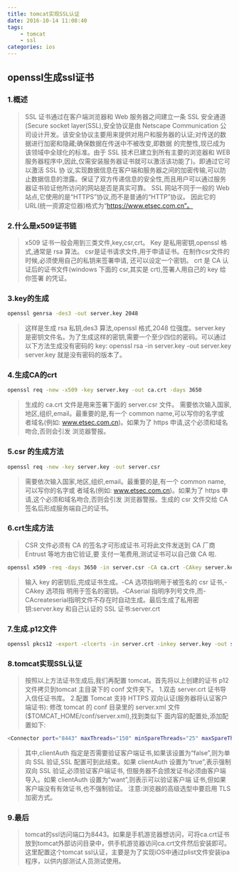 ```yaml
---
title: tomcat实现SSL认证
date: 2016-10-14 11:08:40
tags:
    - tomcat
    - ssl
categories: ios
---
```

## openssl生成ssl证书
### 1.概述
> SSL 证书通过在客户端浏览器和 Web 服务器之间建立一条 SSL 安全通道(Secure socket layer(SSL),安全协议是由 Netscape Communication 公司设计开发。该安全协议主要用来提供对用户和服务器的认证;对传送的数据进行加密和隐藏;确保数据在传送中不被改变,即数据 的完整性,现已成为该领域中全球化的标准。由于 SSL 技术已建立到所有主要的浏览器和 WEB 服务器程序中,因此,仅需安装服务器证书就可以激活该功能了)。即通过它可以激活 SSL 协 议,实现数据信息在客户端和服务器之间的加密传输,可以防止数据信息的泄露。保证了双方传递信息的安全性,而且用户可以通过服务器证书验证他所访问的网站是否是真实可靠。
> SSL 网站不同于一般的 Web 站点,它使用的是“HTTPS”协议,而不是普通的“HTTP”协议。 因此它的 URL(统一资源定位器)格式为“https://www.etsec.com.cn”。

<!-- more -->
### 2.什么是x509证书链
> x509 证书一般会用到三类文件,key,csr,crt。 
> Key 是私用密钥,openssl 格式,通常是 rsa 算法。 
> csr是证书请求文件,用于申请证书。在制作csr文件的时候,必须使用自己的私钥来签署申请, 还可以设定一个密钥。 
> crt 是 CA 认证后的证书文件(windows 下面的 csr,其实是 crt),签署人用自己的 key 给你签署 的凭证。

### 3.key的生成
```bash
openssl genrsa -des3 -out server.key 2048 
```
> 这样是生成 rsa 私钥,des3 算法,openssl 格式,2048 位强度。server.key 是密钥文件名。为了生成这样的密钥,需要一个至少四位的密码。可以通过以下方法生成没有密码的 key: 
> openssl rsa -in server.key -out server.key 
> server.key 就是没有密码的版本了。

### 4.生成CA的crt
```bash
openssl req -new -x509 -key server.key -out ca.crt -days 3650
```
> 生成的 ca.crt 文件是用来签署下面的 server.csr 文件。 
> 需要依次输入国家,地区,组织,email。最重要的是,有一个 common name,可以写你的名字或 者域名(例如: www.etsec.com.cn)。如果为了 https 申请,这个必须和域名吻合,否则会引发 浏览器警报。

### 5.csr 的生成方法
```bash
openssl req -new -key server.key -out server.csr
```
> 需要依次输入国家,地区,组织,email。最重要的是,有一个 common name,可以写你的名字或 者域名(例如: www.etsec.com.cn)。如果为了 https 申请,这个必须和域名吻合,否则会引发 浏览器警报。生成的 csr 文件交给 CA 签名后形成服务端自己的证书。

### 6.crt生成方法
> CSR 文件必须有 CA 的签名才可形成证书.可将此文件发送到 CA 厂商 Entrust 等地方由它验证,要 支付一笔费用,测试证书可以自己做 CA 啦. 
```bash
openssl x509 -req -days 3650 -in server.csr -CA ca.crt -CAkey server.key -CAcreateserial -out server.crt
```
> 输入 key 的密钥后,完成证书生成。-CA 选项指明用于被签名的 csr 证书,-CAkey 选项指 明用于签名的密钥。-CAserial 指明序列号文件,而-CAcreateserial指明文件不存在时自动生成。最后生成了私用密钥:server.key 和自己认证的 SSL 证书:server.crt

### 7.生成.p12文件
```bash
openssl pkcs12 -export -clcerts -in server.crt -inkey server.key -out server.p12
```

### 8.tomcat实现SSL认证
> 按照以上方法证书生成后,我们再配置 tomcat。首先将以上创建的证书 p12文件拷贝到tomcat 主目录下的 conf 文件夹下。
> 1.双击 server.crt 证书导入信任证书库。 
> 2.配置 Tomcat 支持 HTTPS 双向认证(服务器将认证客户端证书): 修改 tomcat 的 conf 目录里的 server.xml 文件($TOMCAT_HOME/conf/server.xml),找到类似下 面内容的配置处,添加配置如下:
```bash
<Connector port="8443" maxThreads="150" minSpareThreads="25" maxSpareThreads="75" enableLookups="false" disableUploadTimeout="true" acceptCount="100" debug="0" scheme="https" secure="true" clientAuth="false" sslProtocol="TLS" keystoreFile="conf/tomcat.p12" keystorePass="111111" keystoreType="PKCS12"/>
```
> 其中,clientAuth 指定是否需要验证客户端证书,如果该设置为“false”,则为单向 SSL 验证,SSL 配置可到此结束。如果 clientAuth 设置为“true”,表示强制双向 SSL 验证,必须验证客户端证书, 但服务器不会颁发证书必须由客户端导入。如果 clientAuth 设置为“want”,则表示可以验证客户端 证书,但如果客户端没有有效证书,也不强制验证。 
注意:浏览器的高级选型中要启用 TLS 加密方式。

### 9.最后
> tomcat的ssl访问端口为8443。如果是手机游览器想访问，可将ca.crt证书放到tomcat外部访问目录中，供手机游览器访问ca.crt文件然后安装即可。 
> 这里配置这个tomcat ssl认证，主要是为了实现iOS中通过plist文件安装ipa程序，以供内部测试人员测试使用。

